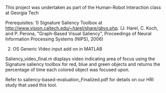 This project was undertaken as part of the Human-Robot Interaction class at Georgia Tech

Prerequisites: 1) Signature Saliency Toolbox at http://www.vision.caltech.edu/~harel/share/gbvs.php. 
(J. Harel, C. Koch, and P. Perona, "Graph-Based Visual Saliency", Proceedings of Neural Information Processing Systems (NIPS), 2006)

2) OS Generic Video input add on in MATLAB

Saliency_video_final.m displays video indicating area of focus using the Signature saliency toolbox for red, blue and green objects and
returns the percentage of time each colored object was focused upon.

Refer to saliency-based-evaluation_Finalized.pdf for details on our HRI study that used this tool.

